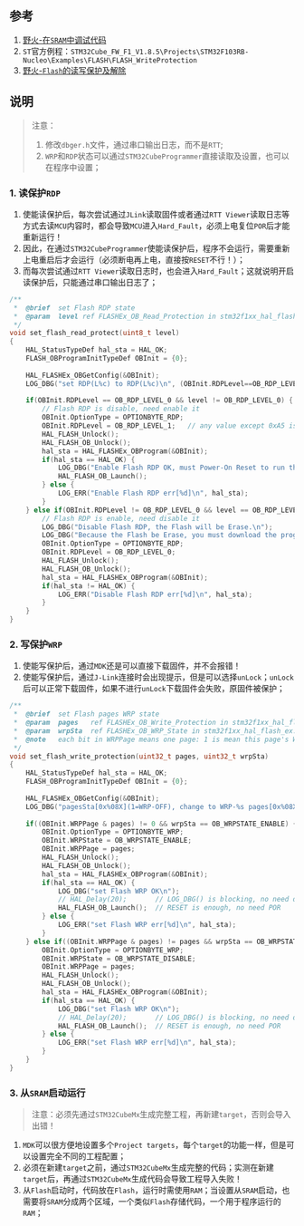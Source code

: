 ## 参考
1. [野火-在`SRAM`中调试代码](https://doc.embedfire.com/mcu/stm32/f103mini/std/zh/latest/book/SRAM.html)
2. `ST`官方例程：`STM32Cube_FW_F1_V1.8.5\Projects\STM32F103RB-Nucleo\Examples\FLASH\FLASH_WriteProtection`
3. [野火-`Flash`的读写保护及解除](https://doc.embedfire.com/mcu/stm32/f103mini/std/zh/latest/book/FLASH_protect.html#)

## 说明
> 注意：
>	1. 修改`dbger.h`文件，通过串口输出日志，而不是`RTT`;
>	2. `WRP`和`RDP`状态可以通过`STM32CubeProgrammer`直接读取及设置，也可以在程序中设置；

### 1. 读保护`RDP`
1. 使能读保护后，每次尝试通过`JLink`读取固件或者通过`RTT Viewer`读取日志等方式去读`MCU`内容时，都会导致`MCU`进入`Hard_Fault`，必须上电复位`POR`后才能重新运行！
2. 因此，在通过`STM32CubeProgrammer`使能读保护后，程序不会运行，需要重新上电重启后才会运行（必须断电再上电，直接按`RESET`不行！）；
3. 而每次尝试通过`RTT Viewer`读取日志时，也会进入`Hard_Fault`；这就说明开启读保护后，只能通过串口输出日志了；
```c
/**
 *	@brief	set Flash RDP state
 * 	@param	level ref FLASHEx_OB_Read_Protection in stm32f1xx_hal_flash_ex.h
 */
void set_flash_read_protect(uint8_t level)
{
	HAL_StatusTypeDef hal_sta = HAL_OK;
	FLASH_OBProgramInitTypeDef OBInit = {0};
	
	HAL_FLASHEx_OBGetConfig(&OBInit);
	LOG_DBG("set RDP(L%c) to RDP(L%c)\n", (OBInit.RDPLevel==OB_RDP_LEVEL_0)?'0':'1', (level==OB_RDP_LEVEL_0)?'0':'1');
	
	if(OBInit.RDPLevel == OB_RDP_LEVEL_0 && level != OB_RDP_LEVEL_0) {
		// Flash RDP is disable, need enable it
		OBInit.OptionType = OPTIONBYTE_RDP;
		OBInit.RDPLevel = OB_RDP_LEVEL_1;	// any value except 0xA5 is OK
		HAL_FLASH_Unlock();
		HAL_FLASH_OB_Unlock();
		hal_sta = HAL_FLASHEx_OBProgram(&OBInit);
		if(hal_sta == HAL_OK) {
			LOG_DBG("Enable Flash RDP OK, must Power-On Reset to run the program!\n");	// block output
			HAL_FLASH_OB_Launch();
		} else {
			LOG_ERR("Enable Flash RDP err[%d]\n", hal_sta); 
		}
	} else if(OBInit.RDPLevel != OB_RDP_LEVEL_0 && level == OB_RDP_LEVEL_0) {
		// Flash RDP is enable, need disable it
		LOG_DBG("Disable Flash RDP, the Flash will be Erase.\n");
		LOG_DBG("Because the Flash be Erase, you must download the program again\n");
		OBInit.OptionType = OPTIONBYTE_RDP;
		OBInit.RDPLevel = OB_RDP_LEVEL_0;
		HAL_FLASH_Unlock();
		HAL_FLASH_OB_Unlock();
		hal_sta = HAL_FLASHEx_OBProgram(&OBInit);
		if(hal_sta != HAL_OK) {
			LOG_ERR("Disable Flash RDP err[%d]\n", hal_sta);
		}
	}
}
```

### 2. 写保护`WRP`
1. 使能写保护后，通过`MDK`还是可以直接下载固件，并不会报错！
2. 使能写保护后，通过`J-Link`连接时会出现提示，但是可以选择`unLock`；`unLock`后可以正常下载固件，如果不进行`unLock`下载固件会失败，原固件被保护；
```c
/**
 *	@brief	set Flash pages WRP state
 * 	@param	pages	ref FLASHEx_OB_Write_Protection in stm32f1xx_hal_flash_ex.h
 *	@param	wrpSta	ref FLASHEx_OB_WRP_State in stm32f1xx_hal_flash_ex.h
 *	@note	each bit in WRPPage means one page: 1 is mean this page's WRP is disable, and 0 is mean enable
 */
void set_flash_write_protection(uint32_t pages, uint32_t wrpSta)
{
	HAL_StatusTypeDef hal_sta = HAL_OK;
	FLASH_OBProgramInitTypeDef OBInit = {0};
	
	HAL_FLASHEx_OBGetConfig(&OBInit);
	LOG_DBG("pagesSta[0x%08X](1=WRP-OFF), change to WRP-%s pages[0x%08X]\n", OBInit.WRPPage, wrpSta?"ON":"OFF", pages);
	
	if((OBInit.WRPPage & pages) != 0 && wrpSta == OB_WRPSTATE_ENABLE) {
		OBInit.OptionType = OPTIONBYTE_WRP;
		OBInit.WRPState = OB_WRPSTATE_ENABLE;
		OBInit.WRPPage = pages;
		HAL_FLASH_Unlock();
		HAL_FLASH_OB_Unlock();
		hal_sta = HAL_FLASHEx_OBProgram(&OBInit);
		if(hal_sta == HAL_OK) {
			LOG_DBG("set Flash WRP OK\n");
			// HAL_Delay(20);		// LOG_DBG() is blocking, no need delay
			HAL_FLASH_OB_Launch();	// RESET is enough, no need POR
		} else {
			LOG_ERR("set Flash WRP err[%d]\n", hal_sta);
		}
	} else if((OBInit.WRPPage & pages) != pages && wrpSta == OB_WRPSTATE_DISABLE) {
		OBInit.OptionType = OPTIONBYTE_WRP;
		OBInit.WRPState = OB_WRPSTATE_DISABLE;
		OBInit.WRPPage = pages;
		HAL_FLASH_Unlock();
		HAL_FLASH_OB_Unlock();
		hal_sta = HAL_FLASHEx_OBProgram(&OBInit);
		if(hal_sta == HAL_OK) {
			LOG_DBG("set Flash WRP OK\n");	
			// HAL_Delay(20);		// LOG_DBG() is blocking, no need delay
			HAL_FLASH_OB_Launch();	// RESET is enough, no need POR
		} else {
			LOG_ERR("set Flash WRP err[%d]\n", hal_sta);
		}
	}
}
```

### 3. 从`SRAM`启动运行
> 注意：必须先通过`STM32CubeMx`生成完整工程，再新建`target`，否则会导入出错！
1. `MDK`可以很方便地设置多个`Project targets`，每个`target`的功能一样，但是可以设置完全不同的工程配置；
2. 必须在新建`target`之前，通过`STM32CubeMx`生成完整的代码；实测在新建`target`后，再通过`STM32CubeMx`生成代码会导致工程导入失败！
3. 从`Flash`启动时，代码放在`Flash`，运行时需使用`RAM`；当设置从`SRAM`启动，也需要将`SRAM`分成两个区域，一个类似`Flash`存储代码，一个用于程序运行的`RAM`；